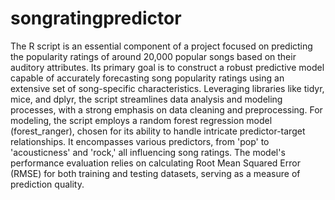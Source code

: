 # songratingpredictor
The R script is an essential component of a project focused on predicting the popularity ratings of around 20,000 popular songs based on their auditory attributes. Its primary goal is to construct a robust predictive model capable of accurately forecasting song popularity ratings using an extensive set of song-specific characteristics. Leveraging libraries like tidyr, mice, and dplyr, the script streamlines data analysis and modeling processes, with a strong emphasis on data cleaning and preprocessing. For modeling, the script employs a random forest regression model (forest_ranger), chosen for its ability to handle intricate predictor-target relationships. It encompasses various predictors, from 'pop' to 'acousticness' and 'rock,' all influencing song ratings. The model's performance evaluation relies on calculating Root Mean Squared Error (RMSE) for both training and testing datasets, serving as a measure of prediction quality.
